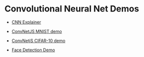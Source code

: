 # Convolutional Neural Net Demos

* [CNN Explainer](https://poloclub.github.io/cnn-explainer/)

* [ConvNetJS MNIST demo](https://cs.stanford.edu/people/karpathy/convnetjs/demo/mnist.html)

* [ConvNetjS CIFAR-10 demo](https://cs.stanford.edu/people/karpathy/convnetjs/demo/cifar10.html)

* [Face Detection Demo](https://www.cs.cmu.edu/~dst/FaceDemo)